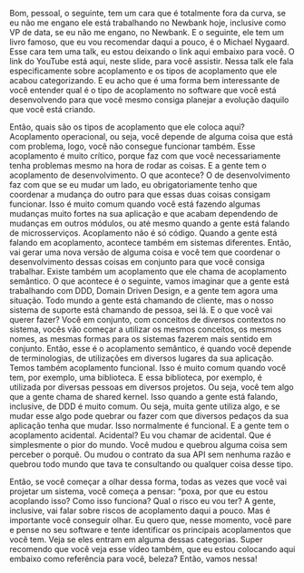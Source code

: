 Bom, pessoal, o seguinte, tem um cara que é totalmente fora da curva, se eu não me engano ele está trabalhando no Newbank hoje, inclusive como VP de data, se eu não me engano, no Newbank. E o seguinte, ele tem um livro famoso, que eu vou recomendar daqui a pouco, é o Michael Nygaard. Esse cara tem uma talk, eu estou deixando o link aqui embaixo para você. O link do YouTube está aqui, neste slide, para você assistir. Nessa talk ele fala especificamente sobre acoplamento e os tipos de acoplamento que ele acabou categorizando. E eu acho que é uma forma bem interessante de você entender qual é o tipo de acoplamento no software que você está desenvolvendo para que você mesmo consiga planejar a evolução daquilo que você está criando.

Então, quais são os tipos de acoplamento que ele coloca aqui? Acoplamento operacional, ou seja, você depende de alguma coisa que está com problema, logo, você não consegue funcionar também. Esse acoplamento é muito crítico, porque faz com que você necessariamente tenha problemas mesmo na hora de rodar as coisas. E a gente tem o acoplamento de desenvolvimento. O que  acontece? O de desenvolvimento faz com que se eu mudar um lado, eu obrigatoriamente tenho que coordenar a mudança do outro para que essas duas coisas consigam funcionar. Isso é muito comum quando você está fazendo algumas mudanças muito fortes na sua aplicação e que acabam dependendo de mudanças em outros módulos, ou até mesmo quando a gente está falando de microsserviços. Acoplamento não é só código. Quando a gente está falando em acoplamento, acontece também em sistemas diferentes. Então, vai gerar uma nova versão de alguma coisa e você tem que coordenar o desenvolvimento dessas coisas em conjunto para que você consiga trabalhar. Existe também um acoplamento que ele chama de acoplamento semântico. O que acontece é o seguinte, vamos imaginar que a gente está trabalhando com DDD, Domain Driven Design, e a gente tem agora uma situação. Todo mundo a gente está chamando de cliente, mas o nosso sistema de suporte  está chamando de pessoa, sei lá. E o que você vai querer fazer? Você em conjunto, com conceitos de diversos contextos no sistema, vocês vão começar a utilizar os mesmos conceitos, os mesmos nomes, as mesmas formas para os sistemas fazerem mais sentido em conjunto. Então, esse é o acoplamento semântico, é quando você depende de terminologias, de utilizações em diversos lugares da sua aplicação. Temos também acoplamento funcional. Isso é muito comum quando você tem, por exemplo, uma biblioteca. E essa biblioteca, por exemplo, é utilizada por diversas pessoas em diversos projetos. Ou seja, você tem algo que a gente chama de shared kernel. Isso quando a gente está falando, inclusive, de DDD é muito comum. Ou seja, muita gente utiliza algo, e se mudar esse algo pode quebrar ou fazer com que diversos pedaços da sua aplicação tenha que mudar. Isso normalmente é funcional. E a gente tem o acoplamento acidental. Acidental? Eu vou chamar de acidental. Que é simplesmente o pior do mundo. Você mudou e quebrou alguma coisa sem perceber o porquê. Ou mudou o contrato da sua API sem nenhuma razão e quebrou todo mundo que tava te consultando ou qualquer coisa desse tipo.

Então, se você começar a olhar dessa forma, todas as vezes que você vai projetar um sistema, você começa a pensar: “poxa, por que eu estou acoplando isso? Como isso funciona? Qual o risco eu vou ter? A gente, inclusive, vai falar sobre riscos de acoplamento daqui a pouco. Mas é importante você conseguir olhar. Eu quero que, nesse momento, você pare e pense no seu software e tente identificar os principais acoplamentos que você tem. Veja se eles entram em alguma dessas categorias. Super recomendo que você veja esse vídeo também, que eu estou colocando aqui embaixo como referência para você, beleza? Então, vamos nessa!